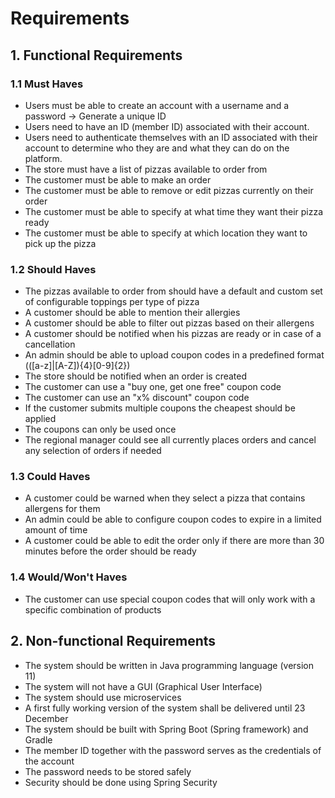 # Requirements
## 1. Functional Requirements

### 1.1 Must Haves
* Users must be able to create an account with a username and a password -> Generate a unique ID
* Users need to have an ID (member ID) associated with their account.
* Users need to authenticate themselves with an ID associated with their account to determine who they are and what they can do on the platform.
* The store must have a list of pizzas available to order from
* The customer must be able to make an order
* The customer must be able to remove or edit pizzas currently on their order
* The customer must be able to specify at what time they want their pizza ready
* The customer must be able to specify at which location they want to pick up the pizza

### 1.2 Should Haves
* The pizzas available to order from should have a default and custom set of configurable toppings per type of pizza
* A customer should be able to mention their allergies
* A customer should be able to filter out pizzas based on their allergens
* A customer should be notified when his pizzas are ready or in case of a cancellation
* An admin should be able to upload coupon codes in a predefined format (([a-z]|[A-Z]){4}[0-9]{2})
* The store should be notified when an order is created
* The customer can use a "buy one, get one free" coupon code
* The customer can use an "x% discount" coupon code
* If the customer submits multiple coupons the cheapest should be applied
* The coupons can only be used once
* The regional manager could see all currently places orders and cancel any selection of orders if needed

### 1.3 Could Haves
* A customer could be warned when they select a pizza that contains allergens for them
* An admin could be able to configure coupon codes to expire in a limited amount of time
* A customer could be able to edit the order only if there are more than 30 minutes before the order should be ready

### 1.4 Would/Won't Haves
* The customer can use special coupon codes that will only work with a specific combination of products

## 2. Non-functional Requirements
* The system should be written in Java programming language (version 11)
* The system will not have a GUI (Graphical User Interface)
* The system should use microservices
* A first fully working version of the system  shall be delivered until 23 December
* The system should be built with Spring Boot (Spring framework) and Gradle
* The member ID together with the password serves as the credentials of the account
* The password needs to be stored safely
* Security should be done using Spring Security